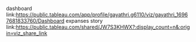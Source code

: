dashboard link:https://public.tableau.com/app/profile/gayathri.g6110/viz/gayathri_16967681833760/Dashboard
expanses story link:https://public.tableau.com/shared/JW7S3KHWX?:display_count=n&:origin=viz_share_link
